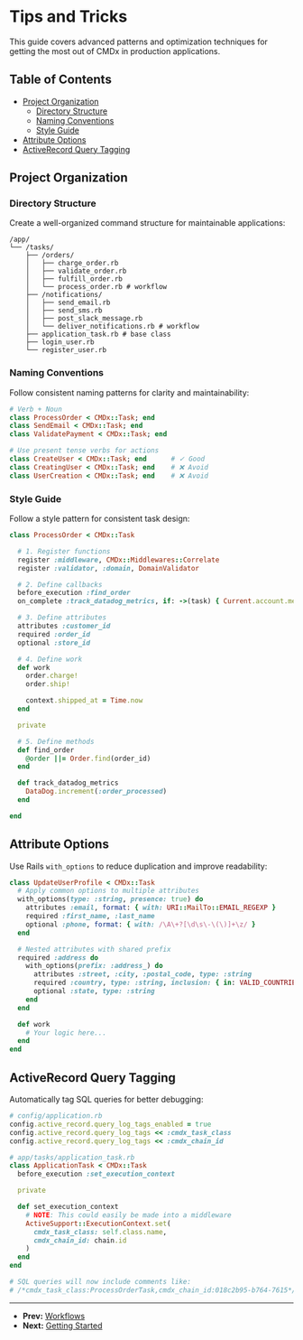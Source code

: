 # Tips and Tricks

This guide covers advanced patterns and optimization techniques for getting the most out of CMDx in production applications.

## Table of Contents

- [Project Organization](#project-organization)
  - [Directory Structure](#directory-structure)
  - [Naming Conventions](#naming-conventions)
  - [Style Guide](#style-guide)
- [Attribute Options](#attribute-options)
- [ActiveRecord Query Tagging](#activerecord-query-tagging)

## Project Organization

### Directory Structure

Create a well-organized command structure for maintainable applications:

```text
/app/
└── /tasks/
    ├── /orders/
    │   ├── charge_order.rb
    │   ├── validate_order.rb
    │   ├── fulfill_order.rb
    │   └── process_order.rb # workflow
    ├── /notifications/
    │   ├── send_email.rb
    │   ├── send_sms.rb
    │   ├── post_slack_message.rb
    │   └── deliver_notifications.rb # workflow
    ├── application_task.rb # base class
    ├── login_user.rb
    └── register_user.rb
```

### Naming Conventions

Follow consistent naming patterns for clarity and maintainability:

```ruby
# Verb + Noun
class ProcessOrder < CMDx::Task; end
class SendEmail < CMDx::Task; end
class ValidatePayment < CMDx::Task; end

# Use present tense verbs for actions
class CreateUser < CMDx::Task; end      # ✓ Good
class CreatingUser < CMDx::Task; end    # ❌ Avoid
class UserCreation < CMDx::Task; end    # ❌ Avoid
```

### Style Guide

Follow a style pattern for consistent task design:

```ruby
class ProcessOrder < CMDx::Task

  # 1. Register functions
  register :middleware, CMDx::Middlewares::Correlate
  register :validator, :domain, DomainValidator

  # 2. Define callbacks
  before_execution :find_order
  on_complete :track_datadog_metrics, if: ->(task) { Current.account.metrics? }

  # 3. Define attributes
  attributes :customer_id
  required :order_id
  optional :store_id

  # 4. Define work
  def work
    order.charge!
    order.ship!

    context.shipped_at = Time.now
  end

  private

  # 5. Define methods
  def find_order
    @order ||= Order.find(order_id)
  end

  def track_datadog_metrics
    DataDog.increment(:order_processed)
  end

end
```

## Attribute Options

Use Rails `with_options` to reduce duplication and improve readability:

```ruby
class UpdateUserProfile < CMDx::Task
  # Apply common options to multiple attributes
  with_options(type: :string, presence: true) do
    attributes :email, format: { with: URI::MailTo::EMAIL_REGEXP }
    required :first_name, :last_name
    optional :phone, format: { with: /\A\+?[\d\s\-\(\)]+\z/ }
  end

  # Nested attributes with shared prefix
  required :address do
    with_options(prefix: :address_) do
      attributes :street, :city, :postal_code, type: :string
      required :country, type: :string, inclusion: { in: VALID_COUNTRIES }
      optional :state, type: :string
    end
  end

  def work
    # Your logic here...
  end
end
```

## ActiveRecord Query Tagging

Automatically tag SQL queries for better debugging:

```ruby
# config/application.rb
config.active_record.query_log_tags_enabled = true
config.active_record.query_log_tags << :cmdx_task_class
config.active_record.query_log_tags << :cmdx_chain_id

# app/tasks/application_task.rb
class ApplicationTask < CMDx::Task
  before_execution :set_execution_context

  private

  def set_execution_context
    # NOTE: This could easily be made into a middleware
    ActiveSupport::ExecutionContext.set(
      cmdx_task_class: self.class.name,
      cmdx_chain_id: chain.id
    )
  end
end

# SQL queries will now include comments like:
# /*cmdx_task_class:ProcessOrderTask,cmdx_chain_id:018c2b95-b764-7615*/ SELECT * FROM orders WHERE id = 1
```

---

- **Prev:** [Workflows](workflows.md)
- **Next:** [Getting Started](getting_started.md)
